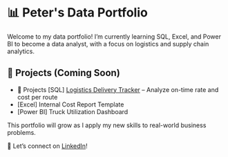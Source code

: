 # 📊 Peter's Data Portfolio

Welcome to my data portfolio! I’m currently learning SQL, Excel, and Power BI to become a data analyst, with a focus on logistics and supply chain analytics.

## 🚀 Projects (Coming Soon)
-  🚀 Projects [SQL] [Logistics Delivery Tracker](./sql-projects/logistics-delivery-tracker.md) – Analyze on-time rate and cost per route
- [Excel] Internal Cost Report Template
- [Power BI] Truck Utilization Dashboard

This portfolio will grow as I apply my new skills to real-world business problems.

🎯 Let’s connect on [LinkedIn]([https://linkedin.com/in/your-linkedin-username](https://www.linkedin.com/in/quang-%C4%91%E1%BB%A9c-tr%E1%BA%A7n-07180630a/?trk=PROFILE_DROP_DOWN))!
